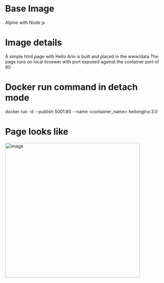 # Base Image
Alpine with Node js

# Image details
A simple html page with Hello Arin is built and placed in the www/data
The page runs on local broswer with port exposed against the container port of 80

# Docker run command in detach mode
docker run -d --publish 5001:80  --name <container_name> hellonginx:3.0

# Page looks like
<img width="433" alt="image" src="https://user-images.githubusercontent.com/7934564/224428625-b78f7675-a5e4-4de2-b98d-103bd4f96bee.png">
